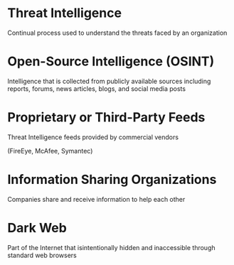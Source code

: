 # Threat Intelligence

Continual process used to understand the threats faced by an organization

# Open-Source Intelligence (OSINT)

Intelligence that is collected from publicly available sources including reports, forums, news articles, blogs, and social media posts

# Proprietary or Third-Party Feeds

Threat Intelligence feeds provided by commercial vendors 

(FireEye, McAfee, Symantec)

# Information Sharing Organizations

Companies share and receive information to help each other

# Dark Web

Part of the Internet that isintentionally hidden and inaccessible through standard web browsers

